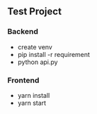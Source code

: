 ## Test Project
### Backend
- create venv
- pip install -r requirement
- python api.py

### Frontend
- yarn install
- yarn start
